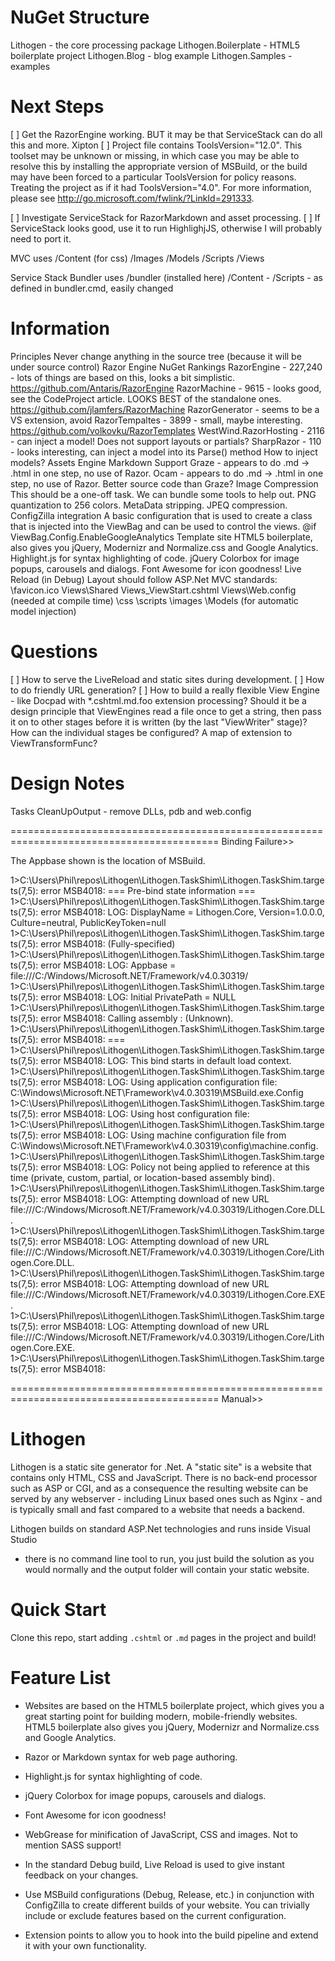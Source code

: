 NuGet Structure
===============
Lithogen - the core processing package
Lithogen.Boilerplate - HTML5 boilerplate project
Lithogen.Blog - blog example
Lithogen.Samples - examples


Next Steps
==========
[ ] Get the RazorEngine working.
    BUT it may be that ServiceStack can do all this and more.
	Xipton
	  [ ] Project file contains ToolsVersion="12.0". This toolset may be unknown or missing, in which case you may be able to resolve this by installing the appropriate version of MSBuild, or the build may have been forced to a particular ToolsVersion for policy reasons. Treating the project as if it had ToolsVersion="4.0". For more information, please see http://go.microsoft.com/fwlink/?LinkId=291333.

[ ] Investigate ServiceStack for RazorMarkdown and asset processing.
[ ] If ServiceStack looks good, use it to run HighlighjJS, otherwise I will
    probably need to port it.


<Import Project="$(SolutionDir)Lithogen.TaskShim\Lithogen.TaskShim.targets" />

MVC uses
  /Content (for css)
  /Images
  /Models
  /Scripts
  /Views

Service Stack Bundler uses
  /bundler (installed here)
  /Content    -
  /Scripts    - as defined in bundler.cmd, easily changed



Information
===========
Principles
  Never change anything in the source tree (because it will be under source control)
Razor Engine
  NuGet Rankings
    RazorEngine - 227,240 - lots of things are based on this, looks a bit simplistic. https://github.com/Antaris/RazorEngine
	RazorMachine - 9615 - looks good, see the CodeProject article. LOOKS BEST of the standalone ones. https://github.com/jlamfers/RazorMachine
    RazorGenerator - seems to be a VS extension, avoid
    RazorTempaltes - 3899 - small, maybe interesting. https://github.com/volkovku/RazorTemplates
    WestWind.RazorHosting - 2116 - can inject a model! Does not support layouts or partials?
    SharpRazor - 110 - looks interesting, can inject a model into its Parse() method
  How to inject models?
Assets Engine
Markdown Support
  Graze - appears to do .md -> .html in one step, no use of Razor.
  Ocam - appears to do .md -> .html in one step, no use of Razor. Better source code than Graze?
Image Compression
  This should be a one-off task. We can bundle some tools to help out.
    PNG quantization to 256 colors.
    MetaData stripping.
    JPEQ compression.    
ConfigZilla integration
  A basic configuration that is used to create a class that is injected into the ViewBag and can
  be used to control the views. @if ViewBag.Config.EnableGoogleAnalytics
Template site
  HTML5 boilerplate, also gives you jQuery, Modernizr and Normalize.css and Google Analytics.
  Highlight.js for syntax highlighting of code.
  jQuery Colorbox for image popups, carousels and dialogs.
  Font Awesome for icon goodness!
  Live Reload (in Debug)
  Layout should follow ASP.Net MVC standards:
    \favicon.ico
    Views\Shared
	Views\_ViewStart.cshtml
	Views\Web.config (needed at compile time)
	\css
	\scripts
	\images
	\Models (for automatic model injection)

Questions
=========
[ ] How to serve the LiveReload and static sites during development.
[ ] How to do friendly URL generation?
[ ] How to build a really flexible View Engine - like Docpad with *.cshtml.md.foo extension processing?
    Should it be a design principle that ViewEngines read a file once to get a string, then pass it on
	to other stages before it is written (by the last "ViewWriter" stage)? How can the individual stages
	be configured? A map of extension to ViewTransformFunc?

Design Notes
============
Tasks
  CleanUpOutput - remove DLLs, pdb and web.config


==========================================================================================
Binding Failure>>

The Appbase shown is the location of MSBuild.

1>C:\Users\Phil\repos\Lithogen\Lithogen.TaskShim\Lithogen.TaskShim.targets(7,5): error MSB4018: === Pre-bind state information ===
1>C:\Users\Phil\repos\Lithogen\Lithogen.TaskShim\Lithogen.TaskShim.targets(7,5): error MSB4018: LOG: DisplayName = Lithogen.Core, Version=1.0.0.0, Culture=neutral, PublicKeyToken=null
1>C:\Users\Phil\repos\Lithogen\Lithogen.TaskShim\Lithogen.TaskShim.targets(7,5): error MSB4018:  (Fully-specified)
1>C:\Users\Phil\repos\Lithogen\Lithogen.TaskShim\Lithogen.TaskShim.targets(7,5): error MSB4018: LOG: Appbase = file:///C:/Windows/Microsoft.NET/Framework/v4.0.30319/
1>C:\Users\Phil\repos\Lithogen\Lithogen.TaskShim\Lithogen.TaskShim.targets(7,5): error MSB4018: LOG: Initial PrivatePath = NULL
1>C:\Users\Phil\repos\Lithogen\Lithogen.TaskShim\Lithogen.TaskShim.targets(7,5): error MSB4018: Calling assembly : (Unknown).
1>C:\Users\Phil\repos\Lithogen\Lithogen.TaskShim\Lithogen.TaskShim.targets(7,5): error MSB4018: ===
1>C:\Users\Phil\repos\Lithogen\Lithogen.TaskShim\Lithogen.TaskShim.targets(7,5): error MSB4018: LOG: This bind starts in default load context.
1>C:\Users\Phil\repos\Lithogen\Lithogen.TaskShim\Lithogen.TaskShim.targets(7,5): error MSB4018: LOG: Using application configuration file: C:\Windows\Microsoft.NET\Framework\v4.0.30319\MSBuild.exe.Config
1>C:\Users\Phil\repos\Lithogen\Lithogen.TaskShim\Lithogen.TaskShim.targets(7,5): error MSB4018: LOG: Using host configuration file: 
1>C:\Users\Phil\repos\Lithogen\Lithogen.TaskShim\Lithogen.TaskShim.targets(7,5): error MSB4018: LOG: Using machine configuration file from C:\Windows\Microsoft.NET\Framework\v4.0.30319\config\machine.config.
1>C:\Users\Phil\repos\Lithogen\Lithogen.TaskShim\Lithogen.TaskShim.targets(7,5): error MSB4018: LOG: Policy not being applied to reference at this time (private, custom, partial, or location-based assembly bind).
1>C:\Users\Phil\repos\Lithogen\Lithogen.TaskShim\Lithogen.TaskShim.targets(7,5): error MSB4018: LOG: Attempting download of new URL file:///C:/Windows/Microsoft.NET/Framework/v4.0.30319/Lithogen.Core.DLL.
1>C:\Users\Phil\repos\Lithogen\Lithogen.TaskShim\Lithogen.TaskShim.targets(7,5): error MSB4018: LOG: Attempting download of new URL file:///C:/Windows/Microsoft.NET/Framework/v4.0.30319/Lithogen.Core/Lithogen.Core.DLL.
1>C:\Users\Phil\repos\Lithogen\Lithogen.TaskShim\Lithogen.TaskShim.targets(7,5): error MSB4018: LOG: Attempting download of new URL file:///C:/Windows/Microsoft.NET/Framework/v4.0.30319/Lithogen.Core.EXE.
1>C:\Users\Phil\repos\Lithogen\Lithogen.TaskShim\Lithogen.TaskShim.targets(7,5): error MSB4018: LOG: Attempting download of new URL file:///C:/Windows/Microsoft.NET/Framework/v4.0.30319/Lithogen.Core/Lithogen.Core.EXE.
1>C:\Users\Phil\repos\Lithogen\Lithogen.TaskShim\Lithogen.TaskShim.targets(7,5): error MSB4018: 

==========================================================================================
Manual>>

Lithogen
========
Lithogen is a static site generator for .Net. A "static site" is a website that
contains only HTML, CSS and JavaScript. There is no back-end processor such
as ASP or CGI, and as a consequence the resulting website can be served by
any webserver - including Linux based ones such as Nginx - and is typically
small and fast compared to a website that needs a backend.

Lithogen builds on standard ASP.Net technologies and runs inside Visual Studio
- there is no command line tool to run, you just build the solution as you
would normally and the output folder will contain your static website.

Quick Start
===========
Clone this repo, start adding `.cshtml` or `.md` pages in the project and build!

Feature List
============
* Websites are based on the HTML5 boilerplate project, which gives you a great
starting point for building modern, mobile-friendly websites. HTML5 boilerplate
also gives you jQuery, Modernizr and Normalize.css and Google Analytics.

* Razor or Markdown syntax for web page authoring.

* Highlight.js for syntax highlighting of code.

* jQuery Colorbox for image popups, carousels and dialogs.

* Font Awesome for icon goodness!

* WebGrease for minification of JavaScript, CSS and images. Not to mention SASS
support!

* In the standard Debug build, Live Reload is used to give instant feedback on
your changes.

* Use MSBuild configurations (Debug, Release, etc.) in conjunction with
ConfigZilla to create different builds of your website. You can trivially
include or exclude features based on the current configuration.

* Extension points to allow you to hook into the build pipeline and extend it
with your own functionality.
